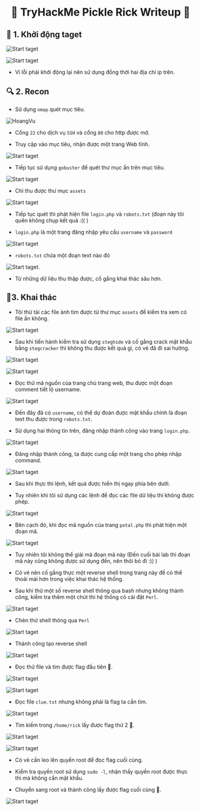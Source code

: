 <div align="center">
    <h1>🥒 TryHackMe Pickle Rick Writeup 🧠
</h1>
</div>

## 🚀 1. Khởi động taget

![Start taget](Images/1.png)

![Start taget](Images/0.5.png)

- Vì lỗi phải khởi động lại nên sử dụng đồng thời hai địa chỉ ip trên.

## 🔍 2. Recon

- Sử dụng `nmap` quét mục tiêu.

![HoangVu](Images/2.png)

- Cổng `22` cho dịch vụ `SSH` và cổng `80` cho http được mở.

- Truy cập vào mục tiêu, nhận được một trang Web tĩnh.

![Start taget](Images/3.png)

- Tiếp tục sử dụng `gobuster` để quét thư mục ẩn trên mục tiêu.

![Start taget](Images/5.png)

- Chỉ thu được thư mục `assets`

![Start taget](Images/6.png)

- Tiếp tục quét thì phát hiện file `login.php` và `robots.txt` (đoạn này tôi quên không chụp kết quả :(( )

- `login.php` là một trang đăng nhập yêu cầu `username` và `password`

![Start taget](Images/10.png)

- `robots.txt` chứa một đoạn text nào đó

![Start taget](Images/11.png).

- Từ những dữ liệu thu thập được, cố gắng khai thác sâu hơn.

## 🔑3. Khai thác

- Tôi thử tải các file ảnh tìm được từ thư mục `assets` để kiểm tra xem có file ẩn không.

![Start taget](Images/7.png)

- Sau khi tiến hành kiểm tra sử dụng `steghide` và cố gắng crack mật khẩu bằng `stegcracker` thì không thu được kết quả gì, có vẻ đã đi sai hướng.

![Start taget](Images/8.png)

![Start taget](Images/9.png)

- Đọc thử mã nguồn của trang chủ trang web, thu được một đoạn comment tiết lộ username.

![Start taget](Images/4.png)

- Đến đây đã có `username`, có thể dự đoán được mật khẩu chính là đoạn text thu được trong `robots.txt`.

- Sử dụng hai thông tin trên, đăng nhập thành công vào trang `login.php`.

![Start taget](Images/12.png)

- Đăng nhập thành công, ta được cung cấp một trang cho phép nhập command. 

![Start taget](Images/13.png)

- Sau khi thực thi lệnh, kết quả được hiển thị ngay phía bên dưới.

- Tuy nhiên khi tôi sử dụng các lệnh để đọc các file dữ liệu thì không được phép.

![Start taget](Images/14.png)

- Bên cạch đó, khi đọc mã nguồn của trang `potal.php` thì phát hiện một đoạn mã.

![Start taget](Images/15.png)

- Tuy nhiên tôi không thể giải mã đoạn mã này (Đến cuối bài lab thì đoạn mã này cũng không được sử dụng đến, nên thôi bỏ đi :)) )

- Có vẻ nên cố gắng thực một reverse shell trong trang này để có thể thoải mái hơn trong việc khai thác hệ thống.

- Sau khi thử một số reverse shell thông qua bash nhưng không thành công, kiểm tra thêm một chút thì hệ thống có cài đặt `Perl`.

![Start taget](Images/16.png)

- Chèn thử shell thông qua `Perl`

![Start taget](Images/17.png)

- Thành công tạo reverse shell

![Start taget](Images/18.png)

- Đọc thử file và tìm được flag đầu tiên 🚩.

![Start taget](Images/19.png)

![Start taget](Images/20.png)

- Đọc file `clue.txt` nhưng không phải là flag ta cần tìm.

![Start taget](Images/21.png)

- Tìm kiếm trong `/home/rick` lấy được flag thứ 2 🚩.

![Start taget](Images/22.png)

![Start taget](Images/23.png)

- Có vẻ cần leo lên quyền root để đọc flag cuối cùng.

- Kiểm tra quyền root sử dụng `sudo -l`, nhận thấy quyền root được thực thi mà không cần mật khẩu.

- Chuyển sang root và thành công lấy được flag cuối cùng 🚩.

![Start taget](Images/24.png)


